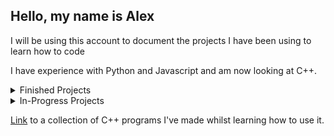 ## Hello, my name is Alex

I will be using this account to document the projects I have been using to learn how to code

I have experience with Python and Javascript and am now looking at C++.

<details>
  <summary>Finished Projects</summary>
  
  [Poke the Dots](https://github.com/hickmana97/poke_the_dots_translation) - Basic interactive game originally written in Python but also adapted for JavaScript
  
</details>

<details>
  <summary>In-Progress Projects</summary>

  [Hacking Minigame](https://github.com/hickmana97/hacking_minigame_translation) - Hacking minigame inspired by the Fallout games, originally written in Python but working on JavaScript translation

  [Dice Games](https://github.com/hickmana97/Dice-game) - Repo containing framework for dice mechanics and also the beginnings of the game of Yahtzee
  
</details>

[Link](https://github.com/hickmana97/Cpp-mini-collection) to a collection of C++ programs I've made whilst learning how to use it.
